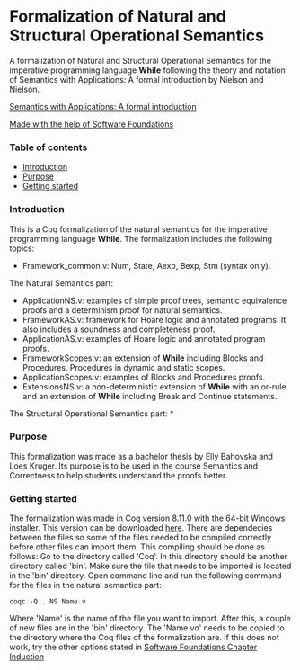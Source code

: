# Formalization of Natural and Structural Operational Semantics
A formalization of Natural and Structural Operational Semantics for the imperative programming language **While** following the theory and notation of Semantics with Applications: A formal introduction by Nielson and Nielson.

[Semantics with Applications: A formal introduction](http://www.cs.ru.nl/~herman/onderwijs/semantics2019/wiley.pdf)

[Made with the help of Software Foundations](https://softwarefoundations.cis.upenn.edu/)

### Table of contents
* [Introduction](#introduction)
* [Purpose](#purpose)
* [Getting started](#getting-started)

### Introduction

This is a Coq formalization of the natural semantics for the imperative programming language **While**. The formalization includes the following topics:
* Framework_common.v: Num, State, Aexp, Bexp, Stm (syntax only).

The Natural Semantics part:
* ApplicationNS.v: examples of simple proof trees, semantic equivalence proofs and a determinism proof for natural semantics.
* FrameworkAS.v: framework for Hoare logic and annotated programs. It also includes a soundness and completeness proof.
* ApplicationAS.v: examples of Hoare logic and annotated program proofs.
* FrameworkScopes.v: an extension of **While** including Blocks and Procedures. Procedures in dynamic and static scopes.
* ApplicationScopes.v: examples of Blocks and Procedures proofs.
* ExtensionsNS.v: a non-deterministic extension of **While** with an or-rule and an extension of **While** including Break and Continue statements. 

The Structural Operational Semantics part:
*

### Purpose

This formalization was made as a bachelor thesis by Elly Bahovska and Loes Kruger. Its purpose is to be used in the course Semantics and Correctness to help students understand the proofs better.

### Getting started

The formalization was made in Coq version 8.11.0 with the 64-bit Windows installer.
This version can be downloaded [here](https://github.com/coq/coq/releases/tag/V8.11.0).
There are dependecies between the files so some of the files needed to be compiled correctly before other files can import them. This compiling should be done as follows:
Go to the directory called 'Coq'.
In this directory should be another directory called 'bin'.
Make sure the file that needs to be imported is located in the 'bin' directory.
Open command line and run the following command for the files in the natural semantics part:
```
coqc -Q . NS Name.v
```
Where 'Name' is the name of the file you want to import.
After this, a couple of new files are in the 'bin' directory. The 'Name.vo' needs to be copied to the directory where the Coq files of the formalization are.
If this does not work, try the other options stated in [Software Foundations Chapter Induction](https://softwarefoundations.cis.upenn.edu/lf-current/Induction.html)

